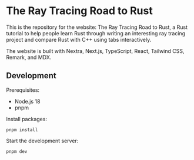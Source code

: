 # The Ray Tracing Road to Rust

This is the repository for the website: The Ray Tracing Road to Rust, a Rust tutorial to help people learn Rust through writing an interesting ray tracing project and compare Rust with C++ using tabs interactively.

The website is built with Nextra, Next.js, TypeScript, React, Tailwind CSS, Remark, and MDX.

## Development

Prerequisites:

*   Node.js 18
*   pnpm

Install packages:

```
pnpm install
```

Start the development server:

```
pnpm dev
```
